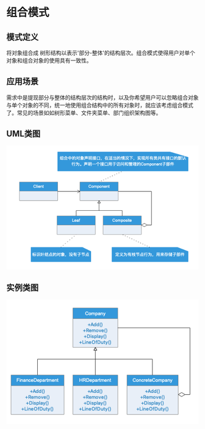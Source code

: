 # 组合模式

## 模式定义

将对象组合成 树形结构以表示'部分-整体'的结构层次。组合模式使得用户对单个对象和组合对象的使用具有一致性。

## 应用场景

需求中是提现部分与整体的结构层次的结构时，以及你希望用户可以忽略组合对象与单个对象的不同，统一地使用组合结构中的所有对象时，就应该考虑组合模式了。常见的场景如如树形菜单、文件夹菜单、部门组织架构图等。

## UML类图

![](UML/Composite.png)

## 实例类图

![](UML/Instance.png)